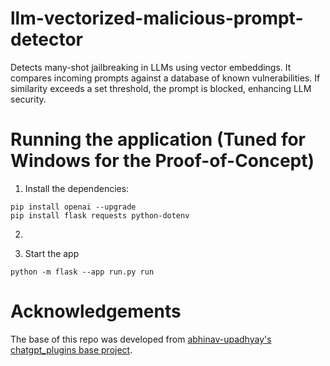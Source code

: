 # llm-vectorized-malicious-prompt-detector
Detects many-shot jailbreaking in LLMs using vector embeddings. It compares incoming prompts against a database of known vulnerabilities. If similarity exceeds a set threshold, the prompt is blocked, enhancing LLM security.

# Running the application (Tuned for Windows for the Proof-of-Concept)
1. Install the dependencies: 
```
pip install openai --upgrade
pip install flask requests python-dotenv
```

2. 

2. Start the app
```
python -m flask --app run.py run
```

# Acknowledgements
The base of this repo was developed from [abhinav-upadhyay's](https://github.com/abhinav-upadhyay) [chatgpt_plugins base project](ttps://github.com/abhinav-upadhyay/chatgpt_plugins). 
